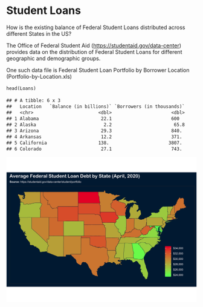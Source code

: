 Student Loans
=============

How is the existing balance of Federal Student Loans distributed across
different States in the US?

The Office of Federal Student Aid
(<a href="https://studentaid.gov/data-center" class="uri">https://studentaid.gov/data-center</a>)
provides data on the distribution of Federal Student Loans for different
geographic and demographic groups.

One such data file is Federal Student Loan Portfolio by Borrower
Location (Portfolio-by-Location.xls)

    head(Loans)

    ## # A tibble: 6 x 3
    ##   Location   `Balance (in billions)` `Borrowers (in thousands)`
    ##   <chr>                        <dbl>                      <dbl>
    ## 1 Alabama                       22.1                      600  
    ## 2 Alaska                         2.2                       65.8
    ## 3 Arizona                       29.3                      840. 
    ## 4 Arkansas                      12.2                      371. 
    ## 5 California                   138.                      3807. 
    ## 6 Colorado                      27.1                      743.

<img src="Debt per Student.png"/>

